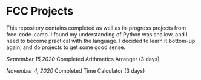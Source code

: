 # FCC Projects

This repository contains completed as well as in-progress projects from free-code-camp. I found my understanding of Python was shallow, and I need to become practical with the language. I decided to learn it bottom-up again, and do projects to get some good sense. 

*September 15,2020* Completed Arithmetics Arranger (3 days)

*November 4, 2020* Completed Time Calculator (3 days)

